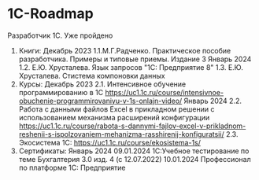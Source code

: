 # 1C-Roadmap
Разработчик 1С. Уже пройдено
1. Книги:
   Декабрь 2023
   1.1.М.Г.Радченко. Практическое пособие разработчика. Примеры и типовые приемы. Издание 3
   Январь 2024
   1.2. Е.Ю. Хрусталева. Язык запросов "1С: Предприятие 8"
   1.3. Е.Ю. Хрусталева. Стистема компоновки данных
2. Курсы:
   Декабрь 2023
   2.1. Интенсивное обучение программированию в 1С https://uc1.1c.ru/course/intensivnoe-obuchenie-programmirovaniyu-v-1s-onlajn-video/
   Январь 2024
   2.2. Работа с данными файлов Excel в прикладном решении с использованием механизма расширений конфигурации https://uc1.1c.ru/course/rabota-s-dannymi-fajlov-excel-v-prikladnom-reshenii-s-ispolzovaniem-mehanizma-rasshirenij-konfiguratsii/
   2.3. Экосистема 1С: https://uc1.1c.ru/course/ekosistema-1s/
3. Сертификаты:
   Январь 2024
   09.01.2024 1С:Учебное тестирование по теме Бухгалтерия 3.0 изд. 4 (с 12.07.2022)
   10.01.2024 Профессионал по платформе 1С: Предприятие
